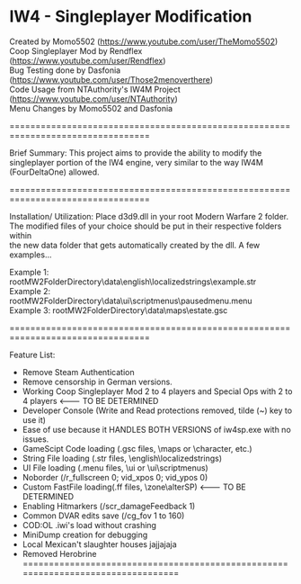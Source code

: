 IW4 - Singleplayer Modification
=================================================================================

Created by Momo5502 (https://www.youtube.com/user/TheMomo5502)  
Coop Singleplayer Mod by Rendflex (https://www.youtube.com/user/Rendflex)  
Bug Testing done by Dasfonia (https://www.youtube.com/user/Those2menoverthere)  
Code Usage from NTAuthority's IW4M Project (https://www.youtube.com/user/NTAuthority)  
Menu Changes by Momo5502 and Dasfonia

=================================================================================

Brief Summary: This project aims to provide the ability to modify the singleplayer
portion of the IW4 engine, very similar to the way IW4M (FourDeltaOne) allowed.

=================================================================================

Installation/ Utilization: Place d3d9.dll in your root Modern Warfare 2 folder.  
The modified files of your choice should be put in their respective folders within  
the new data folder that gets automatically created by the dll.  A few examples...

Example 1: rootMW2FolderDirectory\data\english\localizedstrings\example.str  
Example 2: rootMW2FolderDirectory\data\ui\scriptmenus\pausedmenu.menu  
Example 3: rootMW2FolderDirectory\data\maps\estate.gsc

=================================================================================

Feature List:
- Remove Steam Authentication
- Remove censorship in German versions.
- Working Coop Singleplayer Mod 2 to 4 players and Special Ops with 2 to 4 players <--- TO BE DETERMINED
- Developer Console (Write and Read protections removed, tilde (~) key to use it)
- Ease of use because it HANDLES BOTH VERSIONS of iw4sp.exe with no issues.
- GameScipt Code loading (.gsc files, \maps or \character, etc.)
- String File loading (.str files, \english\localizedstrings)
- UI File loading (.menu files, \ui or \ui\scriptmenus)
- Noborder (/r_fullscreen 0; vid_xpos 0; vid_ypos 0)
- Custom FastFile loading(.ff files, \zone\alterSP) <--- TO BE DETERMINED
- Enabling Hitmarkers (/scr_damageFeedback 1)
- Common DVAR edits save (/cg_fov 1 to 160)
- COD:OL .iwi's load without crashing 
- MiniDump creation for debugging
- Local Mexican't slaughter houses jajjajaja
- Removed Herobrine
=================================================================================
